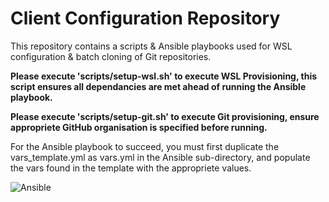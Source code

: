 # Client Configuration Repository
  
This repository contains a scripts & Ansible playbooks used for WSL configuration & batch cloning of Git repositories.  
  
**Please execute 'scripts/setup-wsl.sh' to execute WSL Provisioning, this script ensures all dependancies are met ahead of running the Ansible playbook.**
  
**Please execute 'scripts/setup-git.sh' to execute Git provisioning, ensure appropriete GitHub organisation is specified before running.**  
  
For the Ansible playbook to succeed, you must first duplicate the vars_template.yml as vars.yml in the Ansible sub-directory, and populate the vars found in the template with the appropriete values.  
  
![Ansible](https://www.developer-tech.com/wp-content/uploads/2021/10/windows-subsystem-for-linux-wsl-microsoft.png)

